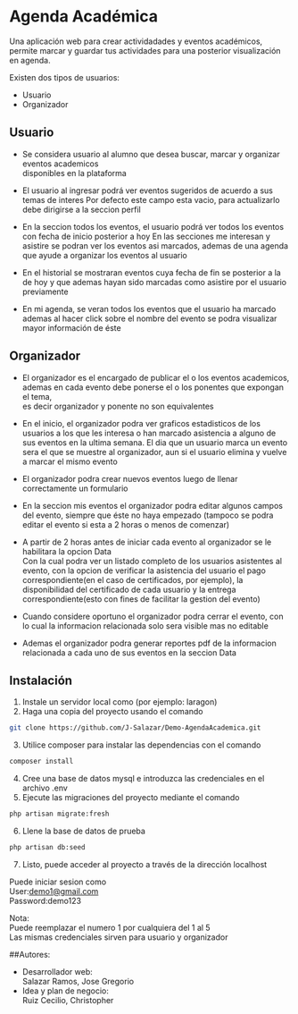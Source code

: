 # Agenda Académica

Una aplicación web para crear actividadades y eventos académicos, permite marcar y guardar tus actividades
para una posterior visualización en agenda.

Existen dos tipos de usuarios:  
* Usuario  
* Organizador

## Usuario
* Se considera usuario al alumno que desea buscar, marcar y organizar eventos academicos  
disponibles en la plataforma

* El usuario al ingresar podrá ver eventos sugeridos de acuerdo a sus temas de interes
Por defecto este campo esta vacio, para actualizarlo debe dirigirse a la seccion perfil

* En la seccion todos los eventos, el usuario podrá ver todos los eventos con fecha de inicio posterior a hoy
En las secciones me interesan y asistire se podran ver los eventos asi marcados, ademas de una agenda que ayude a organizar
los eventos al usuario

* En el historial se mostraran eventos cuya fecha de fin se posterior a la de hoy y que ademas
hayan sido marcadas como asistire por el usuario previamente

* En mi agenda, se veran todos los eventos que el usuario ha marcado ademas al hacer click sobre
el nombre del evento se podra visualizar mayor información de éste

## Organizador
* El organizador es el encargado de publicar el o los eventos academicos,  
ademas en cada evento debe ponerse el o los ponentes que expongan el tema,  
es decir organizador y ponente no son equivalentes

* En el inicio, el organizador podra ver graficos estadisticos de los usuarios a los que les interesa o han marcado asistencia a alguno de
sus eventos en la ultima semana. El dia que un usuario marca un evento sera el que se muestre al organizador, aun si el usuario elimina
y vuelve a marcar el mismo evento

* El organizador podra crear nuevos eventos luego de llenar correctamente un formulario

* En la seccion mis eventos el organizador podra editar algunos campos del evento, siempre que éste no haya empezado 
(tampoco se podra editar el evento si esta a 2 horas o menos de comenzar)

* A partir de 2 horas antes de iniciar cada evento al organizador se le habilitara la opcion Data  
Con la cual podra ver un listado completo de los usuarios asistentes al evento, con la opcion de
verificar la asistencia del usuario el pago correspondiente(en el caso de certificados, por ejemplo), la disponibilidad
del certificado de cada usuario y la entrega correspondiente(esto con fines de facilitar la gestion del evento)

* Cuando considere oportuno el organizador podra cerrar el evento, con lo cual la informacion relacionada solo sera visible 
mas no editable

* Ademas el organizador podra generar reportes pdf de la informacion relacionada a cada uno de sus eventos en la seccion Data

## Instalación

1. Instale un servidor local como (por ejemplo: laragon)
2. Haga una copia del proyecto usando el comando
```bash
git clone https://github.com/J-Salazar/Demo-AgendaAcademica.git
```
3. Utilice composer para instalar las dependencias con el comando

```bash
composer install
```
4. Cree una base de datos mysql e introduzca las credenciales en el archivo .env
5. Ejecute las migraciones del proyecto mediante el comando
```bash
php artisan migrate:fresh
```
6. Llene la base de datos de prueba
```bash
php artisan db:seed
```
7. Listo, puede acceder al proyecto a través de la dirección localhost



Puede iniciar sesion como  
User:demo1@gmail.com  
Password:demo123  

Nota:  
Puede reemplazar el numero 1 por cualquiera del 1 al 5  
Las mismas credenciales sirven para usuario y organizador

##Autores:
* Desarrollador web:  
Salazar Ramos, Jose Gregorio  
* Idea y plan de negocio:    
Ruiz Cecilio, Christopher  


